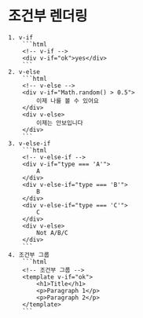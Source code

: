 # 조건부 렌더링
    1. v-if
        ```html
        <!-- v-if -->
        <div v-if="ok">yes</div>
        ```
    2. v-else 
        ```html
        <!-- v-else -->
        <div v-if="Math.random() > 0.5">
            이제 나를 볼 수 있어요
        </div>
        <div v-else>
            이제는 안보입니다
        </div>
        ```
    3. v-else-if
        ```html
        <!-- v-else-if -->
        <div v-if="type === 'A'">
            A
        </div>
        <div v-else-if="type === 'B'">
            B
        </div>
        <div v-else-if="type === 'C'">
            C
        </div>
        <div v-else>
            Not A/B/C
        </div>
        ```
    4. 조건부 그룹
        ```html
        <!-- 조건부 그룹 -->
        <template v-if="ok">
            <h1>Title</h1>
            <p>Paragraph 1</p>
            <p>Paragraph 2</p>
        </template>
        ```
